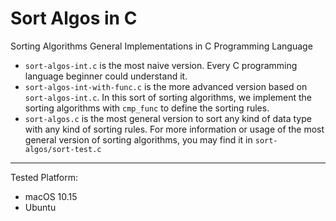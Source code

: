 # Sort Algos in C
Sorting Algorithms General Implementations in C Programming Language



- `sort-algos-int.c` is the most naive version. Every C programming language beginner could understand it.
- `sort-algos-int-with-func.c` is the more advanced version based on `sort-algos-int.c`. In this sort of sorting algorithms, we implement the sorting algorithms with `cmp_func` to define the sorting rules.
- `sort-algos.c` is the most general version to sort any kind of data type with any kind of sorting rules. For more information or usage of the most general version of sorting algorithms, you may find it in `sort-algos/sort-test.c`



---

Tested Platform:

- macOS 10.15
- Ubuntu

